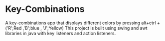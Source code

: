 # Key-Combinations
A key-combinations app that displays different colors by pressing alt+ctrl +('R';Red ,'B';blue , 'J';Yellow)
This project is built using swing and awt libraries in java 
with key listeners and action listeners.
